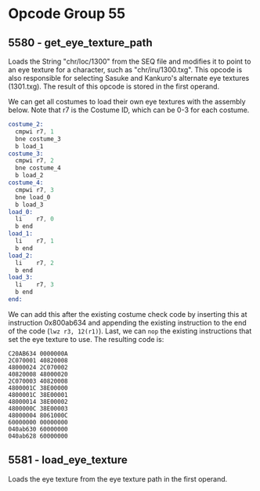 # Opcode Group 55

## 5580 - get_eye_texture_path

Loads the String "chr/loc/1300" from the SEQ file and modifies it to point to an eye texture for a character, such as "chr/iru/1300.txg".
This opcode is also responsible for selecting Sasuke and Kankuro's alternate eye textures (1301.txg). The result of this opcode is stored
in the first operand.

We can get all costumes to load their own eye textures with the assembly below. Note that r7 is the Costume ID, which can be 0-3 for each costume.

```asm
costume_2:
  cmpwi	r7, 1
  bne costume_3
  b load_1
costume_3:
  cmpwi	r7, 2
  bne costume_4
  b load_2
costume_4:
  cmpwi	r7, 3
  bne load_0
  b load_3
load_0:
  li	r7, 0
  b end
load_1:
  li	r7, 1
  b end
load_2:
  li	r7, 2
  b end
load_3:
  li	r7, 3
  b end
end:

```

We can add this after the existing costume check code by inserting this at instruction 0x800ab634 and appending the existing instruction to the end of the code (`lwz r3, 12(r1)`). Last, we can `nop` the existing instructions that set the eye texture to use. The resulting code is:

```gecko
C20AB634 0000000A
2C070001 40820008
48000024 2C070002
40820008 48000020
2C070003 40820008
4800001C 38E00000
4800001C 38E00001
48000014 38E00002
4800000C 38E00003
48000004 8061000C
60000000 00000000
040ab630 60000000
040ab628 60000000
```

## 5581 - load_eye_texture

Loads the eye texture from the eye texture path in the first operand.
